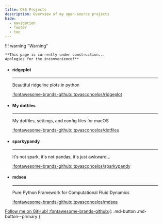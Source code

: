 ```yaml
---
title: OSS Projects
description: Overview of my open-source projects
hide:
  - navigation
  - footer
  - toc
---
```


!!! warning "Warning"

    **This page is currently under construction... 
    Apologies for the inconvenience!**


<div class="grid cards" markdown>

- #### ridgeplot

    ---

    Beautiful ridgeline plots in python
    <p style="margin-bottom: 10px;"></p>

    [:fontawesome-brands-github: tpvasconcelos/ridgeplot](https://github.com/tpvasconcelos/ridgeplot)

-   #### My dotfiles

    ---

    My dotfiles, settings, and config files for macOS
    <p style="margin-bottom: 10px;"></p>

    [:fontawesome-brands-github: tpvasconcelos/dotfiles](https://github.com/tpvasconcelos/dotfiles)

-   #### sparkypandy

    ---

    It's not spark, it's not pandas, it's just awkward...
    <p style="margin-bottom: 10px;"></p>

    [:fontawesome-brands-github: tpvasconcelos/sparkypandy](https://github.com/tpvasconcelos/sparkypandy)

-   #### mdsea

    ---

    Pure Python Framework for Computational Fluid Dynamics
    <p style="margin-bottom: 10px;"></p>

    [:fontawesome-brands-github: tpvasconcelos/mdsea](https://github.com/tpvasconcelos/mdsea)

</div>

[Follow me on GitHub! :fontawesome-brands-github:](https://github.com/tpvasconcelos){: .md-button .md-button--primary }
